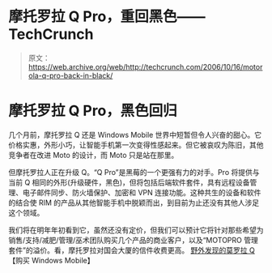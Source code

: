 # 摩托罗拉 Q Pro，重回黑色——TechCrunch

> 原文：<https://web.archive.org/web/http://techcrunch.com/2006/10/16/motorola-q-pro-back-in-black/>

# 摩托罗拉 Q Pro，黑色回归

几个月前，摩托罗拉 Q 还是 Windows Mobile 世界中短暂但令人兴奋的甜心。它价格实惠，外形小巧，让智能手机第一次变得性感起来。但它被哀叹为陈旧，其他竞争者在改进 Moto 的设计，而 Moto 只是站在那里。

但摩托罗拉人正在升级 Q。“Q Pro”是黑莓的一个更强有力的对手。Pro 将提供与当前 Q 相同的外形(升级硬件，黑色)，但将包括后端软件套件，具有远程设备管理、电子邮件同步、防火墙保护、加密和 VPN 连接功能。这种共生的设备和软件的结合使 RIM 的产品从其他智能手机中脱颖而出，到目前为止还没有其他人涉足这个领域。

我们将在明年年初看到它，虽然还没有定价，但我们可以预计它将针对那些希望为销售/支持/减肥/管理/巫术团队购买几个产品的商业客户，以及“MOTOPRO 管理套件”的溢价。看，摩托罗拉对国会大厦的信件收费更高。
 [野外发现的莫罗拉 Q](https://web.archive.org/web/20210228073259/http://www.buywindowsmobile.com/Blog/tabid/139/Default.aspx)【购买 Windows Mobile】